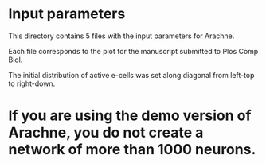 # Input parameters

This directory contains 5 files with the input parameters for Arachne.

Each file corresponds to the plot for the manuscript submitted to Plos Comp Biol.

The initial distribution of active e-cells was set along diagonal from left-top to right-down.

# If you are using the demo version of Arachne, you do not create a network of more than 1000 neurons.

